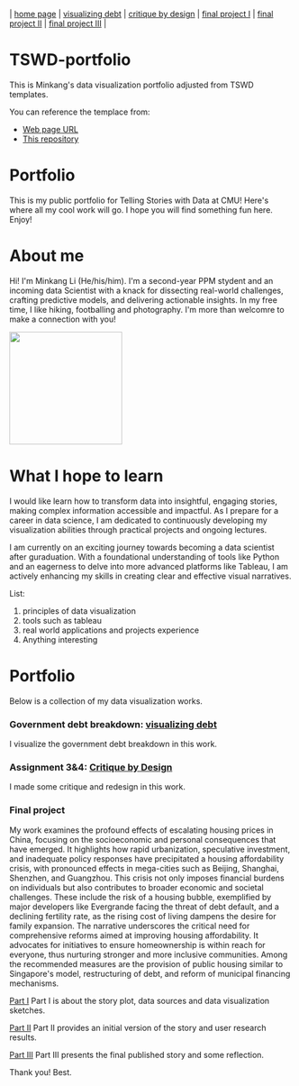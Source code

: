 | [home page](https://cmustudent.github.io/tswd-portfolio-templates/) | [visualizing debt](visualizing-government-debt) | [critique by design](critique-by-design) | [final project I](final-project-part-one) | [final project II](final-project-part-two) | [final project III](final-project-part-three) |

# TSWD-portfolio
This is Minkang's data visualization portfolio adjusted from TSWD templates. 

You can reference the templace from: 
- [Web page URL](https://cmustudent.github.io/tswd-portfolio-templates/)
- [This repository]( https://github.com/cmustudent/tswd-portfolio-templates/)

# Portfolio
This is my public portfolio for Telling Stories with Data at CMU!  Here's where all my cool work will go. I hope you will find something fun here. Enjoy!

# About me
Hi! I'm Minkang Li (He/his/him). I'm a second-year PPM stydent and an incoming data Scientist with a knack for dissecting real-world challenges, crafting predictive models, and delivering actionable insights. In my free time, I like hiking, footballing and photography. I'm more than welcomre to make a connection with you! 

<img src="me.JPG" width="200"/>

# What I hope to learn
I would like learn how to transform data into insightful, engaging stories, making complex information accessible and impactful. As I prepare for a career in data science, I am dedicated to continuously developing my visualization abilities through practical projects and ongoing lectures.

I am currently on an exciting journey towards becoming a data scientist after guraduation. With a foundational understanding of tools like Python and an eagerness to delve into more advanced platforms like Tableau, I am actively enhancing my skills in creating clear and effective visual narratives. 

List: 
1. principles of data visualization
2. tools such as tableau
3. real world applications and projects experience
4. Anything interesting  

# Portfolio
Below is a collection of my data visualization works. 

### Government debt breakdown: [visualizing debt](visualizing-government-debt)
I visualize the government debt breakdown in this work. 

### Assignment 3&4: [Critique by Design](critique-by-design)
I made some critique and redesign in this work.

### Final project
My work examines the profound effects of escalating housing prices in China, focusing on the socioeconomic and personal consequences that have emerged. It highlights how rapid urbanization, speculative investment, and inadequate policy responses have precipitated a housing affordability crisis, with pronounced effects in mega-cities such as Beijing, Shanghai, Shenzhen, and Guangzhou. This crisis not only imposes financial burdens on individuals but also contributes to broader economic and societal challenges. These include the risk of a housing bubble, exemplified by major developers like Evergrande facing the threat of debt default, and a declining fertility rate, as the rising cost of living dampens the desire for family expansion. The narrative underscores the critical need for comprehensive reforms aimed at improving housing affordability. It advocates for initiatives to ensure homeownership is within reach for everyone, thus nurturing stronger and more inclusive communities. Among the recommended measures are the provision of public housing similar to Singapore's model, restructuring of debt, and reform of municipal financing mechanisms.

[Part I](final-project-part-one)
Part I is about the story plot, data sources and data visualization sketches.

[Part II](final-project-part-two)
Part II provides an initial version of the story and user research results. 

[Part III](final-project-part-two)
Part III presents the final published story and some reflection. 

Thank you! Best.
